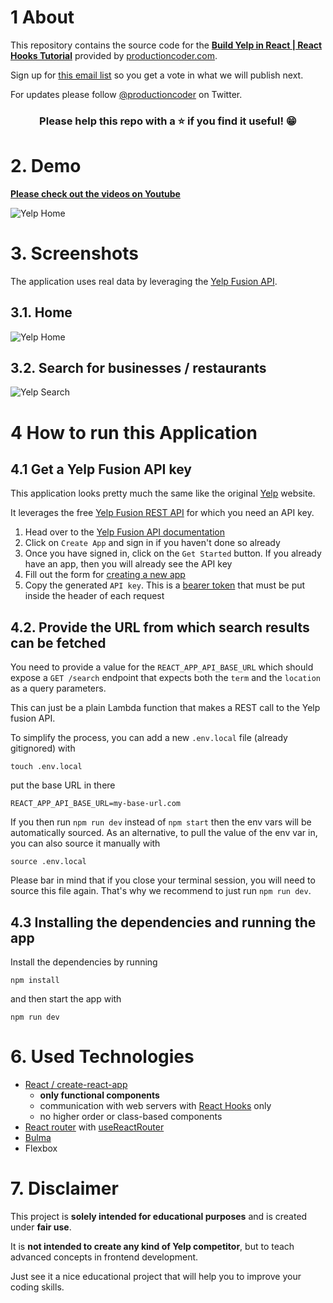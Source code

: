 # 1 About

This repository contains the source code for the **[Build Yelp in React | React Hooks Tutorial](https://www.youtube.com/watch?v=8asNYp7koRg)** provided by [productioncoder.com](https://productioncoder.com).

Sign up for [this email list](https://productioncoder.com/you-decide-what-we-build-next/) so you get a vote in what we will publish next.

For updates please follow [@productioncoder](https://twitter.com/productioncoder) on Twitter.

<h3 align="center">Please help this repo with a ⭐️ if you find it useful! 😁</h3>

# 2. Demo

**[Please check out the videos on Youtube](https://www.youtube.com/watch?v=8asNYp7koRg)**

![Yelp Home](images/yelp.gif)

# 3. Screenshots

The application uses real data by leveraging the [Yelp Fusion API](https://www.yelp.com/developers/documentation/v3).

## 3.1. Home

![Yelp Home](images/yelp-home.png)

## 3.2. Search for businesses / restaurants

![Yelp Search](images/yelp-search.png)

# 4 How to run this Application

## 4.1 Get a Yelp Fusion API key

This application looks pretty much the same like the original [Yelp](https://www.yelp.com) website.

It leverages the free [Yelp Fusion REST API](https://www.yelp.com/developers/documentation/v3) for which you need an API key.

1. Head over to the [Yelp Fusion API documentation](https://www.yelp.com/developers/documentation/v3)
2. Click on `Create App` and sign in if you haven't done so already
3. Once you have signed in, click on the `Get Started` button. If you already have an app, then you will already see the API key
4. Fill out the form for [creating a new app](https://www.yelp.com/developers/v3/manage_app)
5. Copy the generated `API key`. This is a [bearer token](https://stackoverflow.com/questions/25838183/what-is-the-oauth-2-0-bearer-token-exactly/25843058) that must be put inside the header of each request

## 4.2. Provide the URL from which search results can be fetched

You need to provide a value for the `REACT_APP_API_BASE_URL` which should expose a `GET /search` endpoint that expects both the `term` and the `location` as a query parameters.

This can just be a plain Lambda function that makes a REST call to the Yelp fusion API.

To simplify the process, you can add a new `.env.local` file (already gitignored) with

```
touch .env.local
```

put the base URL in there

```
REACT_APP_API_BASE_URL=my-base-url.com
```

If you then run `npm run dev` instead of `npm start` then the env vars will be automatically sourced.
As an alternative, to pull the value of the env var in, you can also source it manually with

```
source .env.local
```

Please bar in mind that if you close your terminal session, you will need to source this file again.
That's why we recommend to just run `npm run dev`.

## 4.3 Installing the dependencies and running the app

Install the dependencies by running

```
npm install
```

and then start the app with

```
npm run dev
```

# 6. Used Technologies

- [React / create-react-app](https://github.com/facebook/create-react-app)
  - **only functional components**
  - communication with web servers with [React Hooks](https://reactjs.org/docs/hooks-intro.html) only
  - no higher order or class-based components
- [React router](https://github.com/ReactTraining/react-router) with [useReactRouter](https://github.com/CharlesStover/use-react-router)
- [Bulma](https://bulma.io)
- Flexbox

# 7. Disclaimer

This project is **solely intended for educational purposes** and is created under **fair use**.

It is **not intended to create any kind of Yelp competitor**, but to teach advanced concepts in frontend development.

Just see it a nice educational project that will help you to improve your coding skills.
